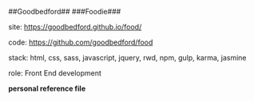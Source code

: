 ##Goodbedford##
###Foodie###

site: https://goodbedford.github.io/food/

code: https://github.com/goodbedford/food

stack: html, css, sass, javascript, jquery, rwd, npm, gulp, karma, jasmine

role: Front End development


**personal reference file**
